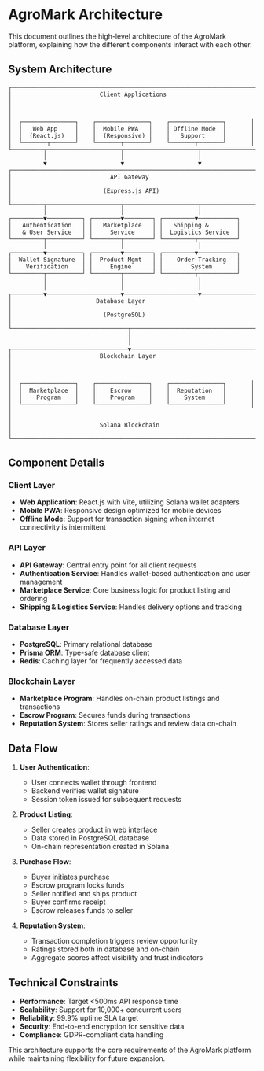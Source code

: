 # AgroMark Architecture

This document outlines the high-level architecture of the AgroMark platform, explaining how the different components interact with each other.

## System Architecture

```
┌─────────────────────────────────────────────────────────────────────┐
│                         Client Applications                          │
│                                                                     │
│  ┌───────────────┐    ┌───────────────┐    ┌───────────────┐       │
│  │   Web App     │    │  Mobile PWA   │    │ Offline Mode  │       │
│  │  (React.js)   │    │  (Responsive) │    │   Support     │       │
│  └───────┬───────┘    └───────┬───────┘    └───────┬───────┘       │
└─────────┬─────────────────────┬─────────────────────┬───────────────┘
          │                     │                     │
          ▼                     ▼                     ▼
┌─────────────────────────────────────────────────────────────────────┐
│                            API Gateway                               │
│                          (Express.js API)                            │
└─────────┬─────────────────────┬─────────────────────┬───────────────┘
          │                     │                     │
┌─────────▼──────────┐ ┌────────▼────────┐ ┌─────────▼───────────┐
│   Authentication   │ │   Marketplace   │ │   Shipping &        │
│   & User Service   │ │     Service     │ │  Logistics Service  │
└─────────┬──────────┘ └────────┬────────┘ └─────────┬───────────┘
          │                     │                     │
┌─────────▼──────────┐ ┌────────▼────────┐ ┌─────────▼───────────┐
│  Wallet Signature  │ │  Product Mgmt   │ │    Order Tracking   │
│    Verification    │ │     Engine      │ │        System       │
└─────────┬──────────┘ └────────┬────────┘ └─────────┬───────────┘
          │                     │                     │
          │                     │                     │
┌─────────▼─────────────────────▼─────────────────────▼───────────────┐
│                        Database Layer                                │
│                          (PostgreSQL)                                │
└─────────────────────────────────┬───────────────────────────────────┘
                                  │
                                  │
┌─────────────────────────────────▼───────────────────────────────────┐
│                         Blockchain Layer                             │
│                                                                     │
│  ┌───────────────┐    ┌───────────────┐    ┌───────────────┐       │
│  │  Marketplace  │    │    Escrow     │    │  Reputation   │       │
│  │    Program    │    │    Program    │    │    System     │       │
│  └───────────────┘    └───────────────┘    └───────────────┘       │
│                                                                     │
│                         Solana Blockchain                           │
└─────────────────────────────────────────────────────────────────────┘
```

## Component Details

### Client Layer
- **Web Application**: React.js with Vite, utilizing Solana wallet adapters
- **Mobile PWA**: Responsive design optimized for mobile devices
- **Offline Mode**: Support for transaction signing when internet connectivity is intermittent

### API Layer
- **API Gateway**: Central entry point for all client requests
- **Authentication Service**: Handles wallet-based authentication and user management
- **Marketplace Service**: Core business logic for product listing and ordering
- **Shipping & Logistics Service**: Handles delivery options and tracking

### Database Layer
- **PostgreSQL**: Primary relational database
- **Prisma ORM**: Type-safe database client
- **Redis**: Caching layer for frequently accessed data

### Blockchain Layer
- **Marketplace Program**: Handles on-chain product listings and transactions
- **Escrow Program**: Secures funds during transactions
- **Reputation System**: Stores seller ratings and review data on-chain

## Data Flow

1. **User Authentication**:
   - User connects wallet through frontend
   - Backend verifies wallet signature
   - Session token issued for subsequent requests

2. **Product Listing**:
   - Seller creates product in web interface
   - Data stored in PostgreSQL database
   - On-chain representation created in Solana

3. **Purchase Flow**:
   - Buyer initiates purchase
   - Escrow program locks funds
   - Seller notified and ships product
   - Buyer confirms receipt
   - Escrow releases funds to seller

4. **Reputation System**:
   - Transaction completion triggers review opportunity
   - Ratings stored both in database and on-chain
   - Aggregate scores affect visibility and trust indicators

## Technical Constraints

- **Performance**: Target <500ms API response time
- **Scalability**: Support for 10,000+ concurrent users
- **Reliability**: 99.9% uptime SLA target
- **Security**: End-to-end encryption for sensitive data
- **Compliance**: GDPR-compliant data handling

This architecture supports the core requirements of the AgroMark platform while maintaining flexibility for future expansion. 